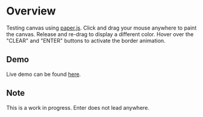 # Overview
Testing canvas using [paper.js](http://paperjs.org/).  Click and drag your mouse anywhere to paint the canvas.  Release and re-drag to display a different color.  Hover over the "CLEAR" and "ENTER" buttons to activate the border animation.  

## Demo
Live demo can be found [here](http://www.elainealasagas.com/canvas_color/canvas.html).

## Note
This is a work in progress. Enter does not lead anywhere.
